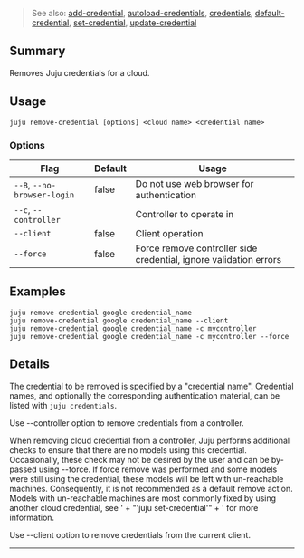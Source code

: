 > See also: [add-credential](/t/10136), [autoload-credentials](/t/10230), [credentials](/t/10054), [default-credential](/t/10055), [set-credential](/t/10169), [update-credential](/t/10065)

## Summary
Removes Juju credentials for a cloud.

## Usage
```juju remove-credential [options] <cloud name> <credential name>```

### Options
| Flag | Default | Usage |
| --- | --- | --- |
| `--B`, `--no-browser-login` | false | Do not use web browser for authentication |
| `--c`, `--controller` |  | Controller to operate in |
| `--client` | false | Client operation |
| `--force` | false | Force remove controller side credential, ignore validation errors |

## Examples

    juju remove-credential google credential_name
    juju remove-credential google credential_name --client
    juju remove-credential google credential_name -c mycontroller
    juju remove-credential google credential_name -c mycontroller --force



## Details
The credential to be removed is specified by a "credential name".
Credential names, and optionally the corresponding authentication
material, can be listed with `juju credentials`.

Use --controller option to remove credentials from a controller. 

When removing cloud credential from a controller, Juju performs additional
checks to ensure that there are no models using this credential.
Occasionally, these check may not be desired by the user and can be by-passed using --force. 
If force remove was performed and some models were still using the credential, these models 
will be left with un-reachable machines.
Consequently, it is not recommended as a default remove action.
Models with un-reachable machines are most commonly fixed by using another cloud credential, 
see ' + "'juju set-credential'" + ' for more information.


Use --client option to remove credentials from the current client.



---

